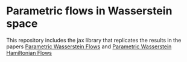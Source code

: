 # Parametric flows in Wasserstein space
This repository includes the jax library that replicates the results in the papers [Parametric Wasserstein Flows](https://arxiv.org/pdf/2404.19133) and [Parametric Wasserstein Hamiltonian Flows](https://arxiv.org/pdf/2306.00191)
